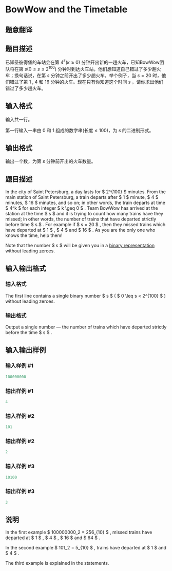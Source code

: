 # BowWow and the Timetable

## 题意翻译

## 题目描述

已知圣彼得堡的车站会在第 $4^k(k\geq 0)$ 分钟开出新的一趟火车，已知BowWow团队将在第 $s(0\leq s\leq 2^100)$ 分钟时到达火车站，他们想知道自己错过了多少趟火车；换句话说，在第 $s$ 分钟之前开出了多少趟火车。举个例子，当 $s=20$ 时，他们错过了第 1 , 4 和 16 分钟的火车。现在只有你知道这个时间 $s$ ，请你求出他们错过了多少趟火车。

## 输入格式

输入共一行。

第一行输入一串由 0 和 1 组成的数字串(长度$\leq 100$)，为 $s$ 的二进制形式。

## 输出格式

输出一个数，为第 $s$ 分钟前开出的火车数量。

## 题目描述

In the city of Saint Petersburg, a day lasts for $ 2^{100} $ minutes. From the main station of Saint Petersburg, a train departs after $ 1 $ minute, $ 4 $ minutes, $ 16 $ minutes, and so on; in other words, the train departs at time $ 4^k $ for each integer $ k \geq 0 $ . Team BowWow has arrived at the station at the time $ s $ and it is trying to count how many trains have they missed; in other words, the number of trains that have departed strictly before time $ s $ . For example if $ s = 20 $ , then they missed trains which have departed at $ 1 $ , $ 4 $ and $ 16 $ . As you are the only one who knows the time, help them!

Note that the number $ s $ will be given you in a [binary representation](https://en.wikipedia.org/wiki/Binary_number#Representation) without leading zeroes.

## 输入输出格式

### 输入格式

The first line contains a single binary number $ s $ ( $ 0 \leq s < 2^{100} $ ) without leading zeroes.

### 输出格式

Output a single number — the number of trains which have departed strictly before the time $ s $ .

## 输入输出样例

### 输入样例 #1

```cpp
100000000

```
### 输出样例 #1

```cpp
4

```
### 输入样例 #2

```cpp
101

```
### 输出样例 #2

```cpp
2

```
### 输入样例 #3

```cpp
10100

```
### 输出样例 #3

```cpp
3

```
## 说明

In the first example $ 100000000_2 = 256_{10} $ , missed trains have departed at $ 1 $ , $ 4 $ , $ 16 $ and $ 64 $ .

In the second example $ 101_2 = 5_{10} $ , trains have departed at $ 1 $ and $ 4 $ .

The third example is explained in the statements.

